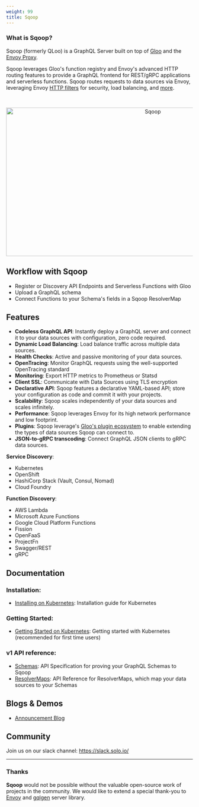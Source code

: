 ```yaml
---
weight: 99
title: Sqoop
---
```


### What is Sqoop?

Sqoop (formerly QLoo) is a GraphQL Server built on top of [Gloo](https://github.com/solo-io/gloo) and the [Envoy Proxy](https://envoyproxy.io).

Sqoop leverages Gloo's function registry and Envoy's advanced HTTP routing features to provide a GraphQL frontend
for REST/gRPC applications and serverless functions. Sqoop routes requests to data sources via Envoy, leveraging
Envoy [HTTP filters](https://envoyproxy.io/docs/envoy/latest/intro/arch_overview/http_filters.html)
for security, load balancing, and [more](https://gloo.solo.io/#features).

<BR><center><img src="img/high_level_architecture.png" alt="Sqoop" width="776" height="400"></center>

## Workflow with Sqoop

* Register or Discovery API Endpoints and Serverless Functions with Gloo
* Upload a GraphQL schema
* Connect Functions to your Schema's fields in a Sqoop ResolverMap

## Features

* **Codeless GraphQL API**: Instantly deploy a GraphQL server and connect it to your data sources with configuration,
zero code required.
* **Dynamic Load Balancing**: Load balance traffic across multiple data sources.
* **Health Checks**: Active and passive monitoring of your data sources.
* **OpenTracing**: Monitor GraphQL requests using the well-supported OpenTracing standard
* **Monitoring**: Export HTTP metrics to Prometheus or Statsd
* **Client SSL**: Communicate with Data Sources using TLS encryption
* **Declarative API**: Sqoop features a declarative YAML-based API; store your configuration as code and commit it with your projects.
* **Scalability**: Sqoop scales independently of your data sources and scales infinitely.
* **Performance**: Sqoop leverages Envoy for its high network performance and low footprint.
* **Plugins**: Sqoop leverage's [Gloo's plugin ecosystem](https://gloo.solo.io/v1/github.com/solo-io/gloo/projects/gloo/api/v1/plugins.proto.sk/) to enable extending the types
of data sources Sqoop can connect to.
* **JSON-to-gRPC transcoding**: Connect GraphQL JSON clients to gRPC data sources.

**Service Discovery**:

* Kubernetes
* OpenShift
* HashiCorp Stack (Vault, Consul, Nomad)
* Cloud Foundry

**Function Discovery**:

* AWS Lambda
* Microsoft Azure Functions
* Google Cloud Platform Functions
* Fission
* OpenFaaS
* ProjectFn
* Swagger/REST
* gRPC

## Documentation

### Installation:

* [Installing on Kubernetes](./installation): Installation guide for Kubernetes

### Getting Started:

* [Getting Started on Kubernetes](./getting_started): Getting started with Kubernetes (recommended for first time users)

### v1 API reference:

* [Schemas](./v1/github.com/solo-io/sqoop/api/v1/schema.proto.sk): API Specification for proving your GraphQL Schemas to Sqoop
* [ResolverMaps](./v1/github.com/solo-io/sqoop/api/v1/resolver_map.proto.sk): API Reference for ResolverMaps, which map your data sources to your Schemas

## Blogs & Demos

* [Announcement Blog](https://medium.com/solo-io/)

## Community

Join us on our slack channel: <https://slack.solo.io/>

---

### Thanks

**Sqoop** would not be possible without the valuable open-source work of projects in the community. We would like to extend
a special thank-you to [Envoy](https://www.envoyproxy.io) and [gqlgen](https://github.com/vektah/gqlgen) server library.
